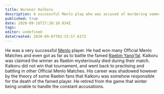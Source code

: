 ```yaml
---
title: Wurener Kalkoru
description: A successful Menlo play who was accused of murdering someone during a match.
published: true
date: 2020-09-16T17:20:18.834Z
tags: 
editor: undefined
dateCreated: 2020-09-07T02:15:57.617Z
---
```


He was a very successful [Menlo](/entertainment/menlo "wikilink") player. He had won many Official Menlo Matches and even got as far as to battle the famed [Raebin Yanq'fal](/historical-figures/raebin-yanqfal "wikilink"). Kalkoru was claimed the winner as Raebin mysteriously died during their match. Kalkoru did not win that tournament, and went back to practising and battling in other Official Menlo Matches. His career was shadowed however by the theory of some Raebin fans that Kalkoru was somehow responsible for the death of the famed player. He retired from the game that winter being unable to handle the constant accusations.